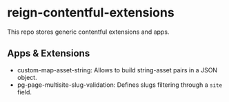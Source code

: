 # reign-contentful-extensions

This repo stores generic contentful extensions and apps.

## Apps & Extensions

* custom-map-asset-string: Allows to build string-asset pairs in a JSON object.
* pg-page-multisite-slug-validation: Defines slugs filtering through a `site` field.
